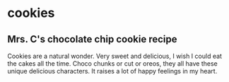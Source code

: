 # cookies
## Mrs. C's chocolate chip cookie recipe

Cookies are a natural wonder. Very sweet and delicious, I wish I could eat the cakes all the time. Choco chunks or cut or oreos, they all have these unique delicious characters. It raises a lot of happy feelings in my heart.
